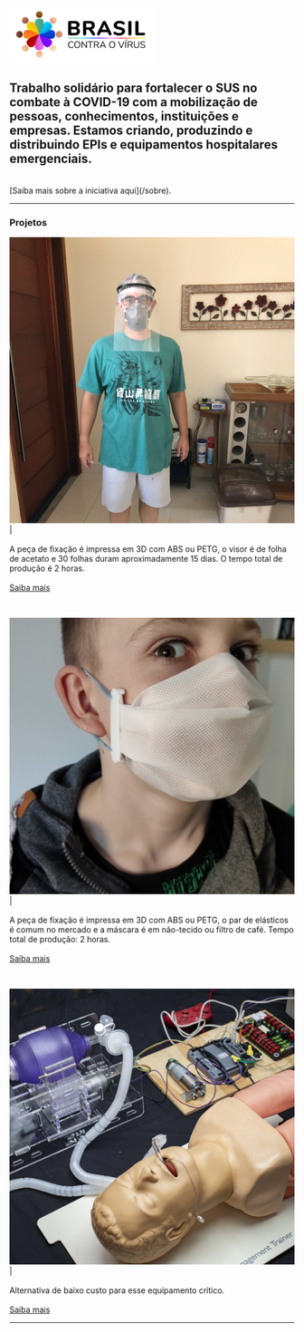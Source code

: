 ![Brasil contra o vírus](images/logo.png "Brasil contra o vírus")

## Trabalho solidário para fortalecer o SUS no combate à COVID-19 com a mobilização de pessoas, conhecimentos, instituições e empresas. Estamos criando, produzindo e distribuindo EPIs e equipamentos hospitalares emergenciais.
<br>
[Saiba mais  sobre a iniciativa aqui](/sobre).

---

### Projetos

![Viseira](images/viseira.png "Viseira ou Faceshield") | <br> <br> A peça de fixação é impressa em 3D com ABS ou PETG, o visor é de folha de acetato e 30 folhas duram aproximadamente 15 dias. O tempo total de produção é 2 horas. <br> <br> [Saiba mais](/projetos/viseira)

<br>

![Máscara](images/mascara.png "Máscara") | <br> <br> A peça de fixação é impressa em 3D com ABS ou PETG, o par de elásticos é comum no mercado e a máscara é em não-tecido ou filtro de café. Tempo total de produção: 2 horas. <br> <br> [Saiba mais](/projetos/mascara)

<br>

![Ventilador Mecânico](images/ventilador.png "Ventilador Mecânico") | <br> <br> Alternativa de baixo custo para esse equipamento crítico. <br> <br> [Saiba mais](/projetos/ventilador)

---
